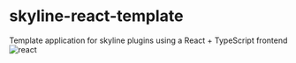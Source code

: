 # skyline-react-template
Template application for skyline plugins using a React + TypeScript frontend
![react](https://user-images.githubusercontent.com/42820193/201546415-aa54216a-bc7a-4713-90c7-4fbef44ee196.png)
